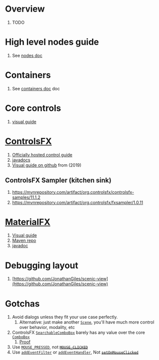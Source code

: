 # Overview
1. TODO


# High level nodes guide
1. See [nodes doc](./javafx.nodes.md)


# Containers
1. See [containers doc](./javafx.containers.md) doc


# Core controls
1. [visual guide](https://docs.oracle.com/javafx/2/ui_controls/overview.htm)


# [ControlsFX](https://controlsfx.github.io/)
1. [Officially hosted control guide](https://controlsfx.github.io/features/searchablecombobox/)
1. [javadocs](https://controlsfx.github.io/javadoc/11.1.2/org.controlsfx.controls/module-summary.html)
1. [Visual guide on github](https://github.com/controlsfx/controlsfx/wiki/ControlsFX-Features) from (2019)


## ControlsFX Sampler (kitchen sink)
1. https://mvnrepository.com/artifact/org.controlsfx/controlsfx-samples/11.1.2
1. https://mvnrepository.com/artifact/org.controlsfx/fxsampler/1.0.11


# [MaterialFX](https://github.com/palexdev/MaterialFX/tree/main)
1. [Visual guide](https://github.com/palexdev/MaterialFX/wiki)
1. [Maven repo](https://mvnrepository.com/artifact/io.github.palexdev/materialfx/11.16.1)
1. [javadoc](https://javadoc.io/doc/io.github.palexdev/materialfx/latest/MaterialFX/module-summary.html)


# Debugging layout
1. [https://github.com/JonathanGiles/scenic-view](https://github.com/JonathanGiles/scenic-view)


# Gotchas
1. Avoid dialogs unless they fit your use case perfectly.
    1. Alternative: just make another [`Scene`](https://openjfx.io/javadoc/19/javafx.graphics/javafx/scene/package-summary.html), you'll have much more control over behavior, modality, etc
1. ControlsFX [`SearchableComboBox`](https://controlsfx.github.io/javadoc/11.0.3/org.controlsfx.controls/org/controlsfx/control/SearchableComboBox.html) barely has any value over the core [`ComboBox`](https://openjfx.io/javadoc/19/javafx.controls/javafx/scene/control/ComboBox.html)
    1. [Proof](https://github.com/controlsfx/controlsfx/blob/master/controlsfx/src/main/java/org/controlsfx/control/SearchableComboBox.java)
1. Use [`MOUSE_PRESSED`](https://openjfx.io/javadoc/19/javafx.graphics/javafx/scene/input/MouseEvent.html#MOUSE_PRESSED), not ~~[`MOUSE_CLICKED`](https://openjfx.io/javadoc/19/javafx.graphics/javafx/scene/input/MouseEvent.html#MOUSE_CLICKED)~~
1. Use [`addEventFilter`](https://openjfx.io/javadoc/18/javafx.graphics/javafx/scene/Node.html#addEventFilter(javafx.event.EventType,javafx.event.EventHandler)) or [`addEventHandler`](https://openjfx.io/javadoc/18/javafx.graphics/javafx/scene/Node.html#addEventHandler(javafx.event.EventType,javafx.event.EventHandler)), Not ~~[`setOnMouseClicked`](https://openjfx.io/javadoc/18/javafx.graphics/javafx/scene/Node.html#setOnMouseClicked(javafx.event.EventHandler))~~
